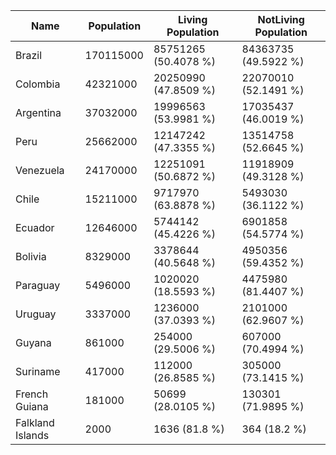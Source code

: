 | Name | Population | Living Population | NotLiving Population | 
| --- | --- | --- | --- | 
 | Brazil | 170115000 | 85751265 (50.4078 %)| 84363735 (49.5922 %) |
 | Colombia | 42321000 | 20250990 (47.8509 %)| 22070010 (52.1491 %) |
 | Argentina | 37032000 | 19996563 (53.9981 %)| 17035437 (46.0019 %) |
 | Peru | 25662000 | 12147242 (47.3355 %)| 13514758 (52.6645 %) |
 | Venezuela | 24170000 | 12251091 (50.6872 %)| 11918909 (49.3128 %) |
 | Chile | 15211000 | 9717970 (63.8878 %)| 5493030 (36.1122 %) |
 | Ecuador | 12646000 | 5744142 (45.4226 %)| 6901858 (54.5774 %) |
 | Bolivia | 8329000 | 3378644 (40.5648 %)| 4950356 (59.4352 %) |
 | Paraguay | 5496000 | 1020020 (18.5593 %)| 4475980 (81.4407 %) |
 | Uruguay | 3337000 | 1236000 (37.0393 %)| 2101000 (62.9607 %) |
 | Guyana | 861000 | 254000 (29.5006 %)| 607000 (70.4994 %) |
 | Suriname | 417000 | 112000 (26.8585 %)| 305000 (73.1415 %) |
 | French Guiana | 181000 | 50699 (28.0105 %)| 130301 (71.9895 %) |
 | Falkland Islands | 2000 | 1636 (81.8 %)| 364 (18.2 %) |
